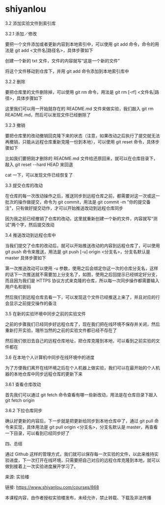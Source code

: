 # shiyanlou
3.2 添加实验文件到索引库

3.2.1 添加／修改

要把一个文件添加或者更新内容到本地索引中，可以使用 git add 命令，命令的用法是 git add <文件名|路径名>，具体步骤如下

创建一个新的 txt 文件，文件的内容就写“这是一个新的文件”



将这个文件移动到仓库下，并用 git add 命令添加到本地索引库中



3.2.2 删除

要把仓库里的文件删除掉，可以使用 git rm 命令，用法是 git rm [-rf] <文件名|路径>，具体步骤如下

这里我们可以用一开始就存在的 README.md 文件来做实验，我们敲入 git rm README.md，然后可以发现文件已经删除了



3.2.3 撤销

要把仓库里的改动撤销回克隆下来的状态（注意，如果改动之后执行了提交就无法再撤销，只能从远程仓库重新克隆一份到本地），可以使用 git reset 命令，具体步骤如下

比如我们要把刚才删除的 README.md 文件给还原回来，就可以在仓库目录下，敲入 git reset --hard HEAD 来回退



cat 一下，可以发现文件已经恢复了



3.3 提交仓库的改动

在仓库的每一次改动操作之后，推送同步到远程仓库之前，都需要对这一次或这一批次的操作做提交，命令为 git commit，用法是 git commit -m "你的提交备注"，只有做好提交动作，才可以开始推送改动到远程仓库同步

因为我之前已经撤销了仓库的改动，这里就重新创建一个新的文件，内容就写“测试”两个字，然后提交改动



3.4 推送改动到远程仓库中

当我们提交了仓库的改动后，就可以开始推送改动的内容到远程仓库了，可以使用 git push 命令来推送，用法是 git push [-u] origin <分支名>，分支名默认是 master 具体步骤如下

第一次推送改动可以使用 -u 参数，使用之后会绑定你这一次的仓库分支名，这样的话下一次推送就不需要加上分支名了，如图，使用之后回提示已经绑定好分支，而且因为我们是 HTTPS 协议方式来克隆的仓库，所以每一次同步操作都需要输入用户名和密码



然后我们到远程仓库去看一下，可以发现这个文件已经推送上来了，并且对应的行会显示之前提交操作的备注



3.5 在新的实验环境中同步之前的实验文件

之前的步骤我们已经同步好远程仓库了，现在我们把在线环境不保存并关闭，然后重新打开实验，理所当然的之前的实验文件都已经不存在了

然后我们依旧去自己的远程仓库地址，把仓库克隆到本地，可以看到之前实验的文件都在



3.6 在本地个人计算机中同步在线环境中的进度

为了方便我们离开在线环境之后在个人机器上做实验，我们可以在最开始的个人机器的本地仓库中同步远程仓库的更新下来

3.6.1 查看仓库改动

首先我们可以通过 git fetch 命令查看有哪一些新改动，用法是在仓库目录下敲入 git fetch origin



3.6.2 下拉仓库同步

确认好更新的内容后，下一步就是把更新给同步到本地仓库中了，通过 git pull 命令来实现，具体用法是 git pull origin <分支名>，分支名默认是 master，再查看一下目录，可以看到已经同步好了



四、总结

通过 Github 这样的管理方式，我们就可以保存每一次实验的文件，以此来维持实验进度，下一次打开在线环境，只需要把自己对应的远程仓库克隆到本地，就可以做到接着上一次实验进度展开学习了。

来源: 实验楼

链接: https://www.shiyanlou.com/courses/868

本课程内容，由作者授权实验楼发布，未经允许，禁止转载、下载及非法传播
